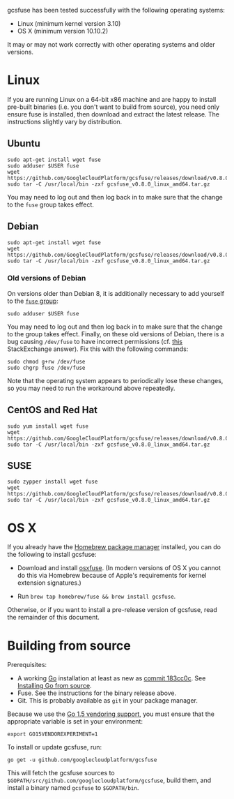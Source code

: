 
gcsfuse has been tested successfully with the following operating systems:

*   Linux (minimum kernel version 3.10)
*   OS X (minimum version 10.10.2)

It may or may not work correctly with other operating systems and older versions.


# Linux

If you are running Linux on a 64-bit x86 machine and are happy to install
pre-built binaries (i.e. you don't want to build from source), you need only
ensure fuse is installed, then download and extract the latest release. The
instructions slightly vary by distribution.


## Ubuntu

    sudo apt-get install wget fuse
    sudo adduser $USER fuse
    wget https://github.com/GoogleCloudPlatform/gcsfuse/releases/download/v0.8.0/gcsfuse_v0.8.0_linux_amd64.tar.gz
    sudo tar -C /usr/local/bin -zxf gcsfuse_v0.8.0_linux_amd64.tar.gz

You may need to log out and then log back in to make sure that the change to
the `fuse` group takes effect.


## Debian

    sudo apt-get install wget fuse
    wget https://github.com/GoogleCloudPlatform/gcsfuse/releases/download/v0.8.0/gcsfuse_v0.8.0_linux_amd64.tar.gz
    sudo tar -C /usr/local/bin -zxf gcsfuse_v0.8.0_linux_amd64.tar.gz

### Old versions of Debian

On versions older than Debian 8, it is additionally necessary to add yourself
to the [`fuse` group][fuse-group]:

    sudo adduser $USER fuse

You may need to log out and then log back in to make sure that the change to
the group takes effect. Finally, on these old versions of Debian, there is a
bug causing `/dev/fuse` to have incorrect permissions (cf. [this][debian-bug]
StackExchange answer). Fix this with the following commands:

```
sudo chmod g+rw /dev/fuse
sudo chgrp fuse /dev/fuse
```

Note that the operating system appears to periodically lose these changes, so
you may need to run the workaround above repeatedly.

[fuse-group]: https://wiki.debian.org/SystemGroups
[debian-bug]: http://superuser.com/a/800016/429161


## CentOS and Red Hat

    sudo yum install wget fuse
    wget https://github.com/GoogleCloudPlatform/gcsfuse/releases/download/v0.8.0/gcsfuse_v0.8.0_linux_amd64.tar.gz
    sudo tar -C /usr/local/bin -zxf gcsfuse_v0.8.0_linux_amd64.tar.gz


## SUSE

    sudo zypper install wget fuse
    wget https://github.com/GoogleCloudPlatform/gcsfuse/releases/download/v0.8.0/gcsfuse_v0.8.0_linux_amd64.tar.gz
    sudo tar -C /usr/local/bin -zxf gcsfuse_v0.8.0_linux_amd64.tar.gz



# OS X

If you already have the [Homebrew package manager][homebrew] installed, you can
do the following to install gcsfuse:

[homebrew]: http://brew.sh/

*   Download and install [osxfuse][]. (In modern versions of OS X you cannot do
    this via Homebrew because of Apple's requirements for kernel extension
    signatures.)

*   Run `brew tap homebrew/fuse && brew install gcsfuse`.

[osxfuse]: https://osxfuse.github.io/

Otherwise, or if you want to install a pre-release version of gcsfuse, read the
remainder of this document.


# Building from source

Prerequisites:

*   A working [Go][go] installation at least as new as [commit
    183cc0c][183cc0c]. See [Installing Go from source][go-setup].
*   Fuse. See the instructions for the binary release above.
*   Git. This is probably available as `git` in your package manager.

Because we use the [Go 1.5 vendoring support][183cc0c], you must ensure that
the appropriate variable is set in your environment:

    export GO15VENDOREXPERIMENT=1

To install or update gcsfuse, run:

    go get -u github.com/googlecloudplatform/gcsfuse

This will fetch the gcsfuse sources to
`$GOPATH/src/github.com/googlecloudplatform/gcsfuse`, build them, and install a
binary named `gcsfuse` to `$GOPATH/bin`.

[go]: http://tip.golang.org/doc/install/source
[183cc0c]: https://github.com/golang/go/commit/183cc0c
[go-setup]: http://golang.org/doc/code.html
